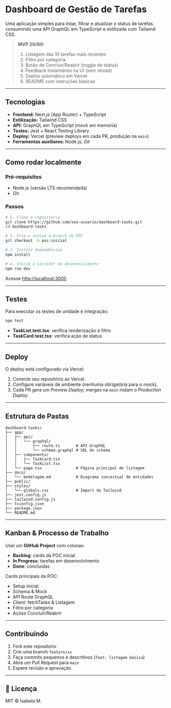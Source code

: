 # Dashboard de Gestão de Tarefas

Uma aplicação simples para listar, filtrar e atualizar o status de tarefas, consumindo uma API GraphQL em TypeScript e estilizada com Tailwind CSS.

> **MVP 20/80:**
>
> 1. Listagem das 10 tarefas mais recentes
> 2. Filtro por categoria
> 3. Botão de Concluir/Reabrir (toggle de status)
> 4. Feedback instantâneo na UI (sem reload)
> 5. Deploy automático em Vercel
> 6. README com instruções básicas

---

## Tecnologias

* **Frontend:** Next.js (App Router) + TypeScript
* **Estilização:** Tailwind CSS
* **API:** GraphQL em TypeScript (mock em memória)
* **Testes:** Jest + React Testing Library
* **Deploy:** Vercel (preview deploys em cada PR, produção na `main`)
* **Ferramentas auxiliares:** Node.js, Git

---

## Como rodar localmente

### Pré-requisitos

* Node.js (versão LTS recomendada)
* Git

### Passos

```bash
# 1. Clone o repositório
git clone https://github.com/seu-usuario/dashboard-tasks.git
cd dashboard-tasks

# 2. Crie e acesse a branch da POC
git checkout -b poc-inicial

# 3. Instale dependências
npm install

# 4. Inicie o servidor de desenvolvimento
npm run dev
```

Acesse [http://localhost:3000](http://localhost:3000)

---

## Testes

Para executar os testes de unidade e integração:

```bash
npm test
```

* **TaskList.test.tsx**: verifica renderização e filtro
* **TaskCard.test.tsx**: verifica ação de status

---

## Deploy

O deploy está configurado via Vercel:

1. Conecte seu repositório ao Vercel.
2. Configure variáveis de ambiente (nenhuma obrigatória para o mock).
3. Cada PR gera um *Preview Deploy*; merges na `main` rodam o *Production Deploy*.

---

## Estrutura de Pastas

```
dashboard-tasks/
├── app/
│   ├── api/
│   │   └── graphql/
│   │       ├── route.ts       # API GraphQL
│   │       └── schema.graphql # SDL do schema
│   ├── components/
│   │   ├── TaskCard.tsx
│   │   └── TaskList.tsx
│   └── page.tsx               # Página principal de listagem
├── docs/
│   └── modelagem.md           # Diagrama conceitual de entidades
├── public/
├── styles/
│   └── globals.css            # Import de Tailwind
├── jest.config.js
├── tailwind.config.js
├── tsconfig.json
├── package.json
└── README.md
```

---

## Kanban & Processo de Trabalho

Usei um **GitHub Project** com colunas:

* **Backlog**: cards da POC inicial
* **In Progress**: tarefas em desenvolvimento
* **Done**: concluídas

Cards principais da POC:

* Setup inicial
* Schema & Mock
* API Route GraphQL
* Client: fetchTasks & Listagem
* Filtro por categoria
* Ações Concluir/Reabrir

---

## Contribuindo

1. Fork este repositório
2. Crie uma branch `feature/xx`
3. Faça commits pequenos e descritivos (`feat: listagem básica`)
4. Abra um Pull Request para `main`
5. Espere revisão e aprovação

---

## 📜 Licença

MIT © Isabela M.
